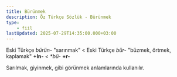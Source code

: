 ```yaml
---
title: Bürünmek
description: Öz Türkçe Sözlük - Bürünmek
type:
    - fiil
lastUpdated: 2025-07-29T14:35:00.000+03:00
---
```

Eski Türkçe _bürün-_ "sarınmak" < Eski Türkçe _bür-_ "büzmek, örtmek, kaplamak" **+In-** < _\*bü-_ **+r-**

Sarılmak, giyinmek, gibi görünmek anlamlarında kullanılır.
